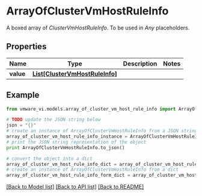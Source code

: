# ArrayOfClusterVmHostRuleInfo

A boxed array of *ClusterVmHostRuleInfo*. To be used in *Any* placeholders. 

## Properties
Name | Type | Description | Notes
------------ | ------------- | ------------- | -------------
**value** | [**List[ClusterVmHostRuleInfo]**](ClusterVmHostRuleInfo.md) |  | 

## Example

```python
from vmware_vi.models.array_of_cluster_vm_host_rule_info import ArrayOfClusterVmHostRuleInfo

# TODO update the JSON string below
json = "{}"
# create an instance of ArrayOfClusterVmHostRuleInfo from a JSON string
array_of_cluster_vm_host_rule_info_instance = ArrayOfClusterVmHostRuleInfo.from_json(json)
# print the JSON string representation of the object
print ArrayOfClusterVmHostRuleInfo.to_json()

# convert the object into a dict
array_of_cluster_vm_host_rule_info_dict = array_of_cluster_vm_host_rule_info_instance.to_dict()
# create an instance of ArrayOfClusterVmHostRuleInfo from a dict
array_of_cluster_vm_host_rule_info_form_dict = array_of_cluster_vm_host_rule_info.from_dict(array_of_cluster_vm_host_rule_info_dict)
```
[[Back to Model list]](../README.md#documentation-for-models) [[Back to API list]](../README.md#documentation-for-api-endpoints) [[Back to README]](../README.md)


